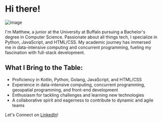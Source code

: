# Hi there! 
![image](https://github.com/user-attachments/assets/803eeb97-69f1-48b3-b761-0455bec6863f)

I'm Matthew, a junior at the University at Buffalo pursuing a Bachelor's degree in Computer Science. Passionate about all things tech, I specialize in Python, JavaScript, and HTML/CSS. My academic journey has immersed me in data-intensive computing and concurrent programming, fueling my fascination with full-stack development.

## What I Bring to the Table:
- Proficiency in Kotlin, Python, Golang, JavaScript, and HTML/CSS
- Experience in data-intensive computing, concurrent programming, geospatial programming, and front-end development
- Enthusiasm for tackling challenges and learning new technologies
- A collaborative spirit and eagerness to contribute to dynamic and agile teams

Let's Connect on [LinkedIn](https://www.linkedin.com/in/matthewhcheung/)!
<!--
**MatthewHCheung/MatthewHCheung** is a ✨ _special_ ✨ repository because its `README.md` (this file) appears on your GitHub profile.

Here are some ideas to get you started:

- 🔭 I’m currently working on ...
- 🌱 I’m currently learning ...
- 👯 I’m looking to collaborate on ...
- 🤔 I’m looking for help with ...
- 💬 Ask me about ...
- 📫 How to reach me: ...
- 😄 Pronouns: ...
- ⚡ Fun fact: ...
-->
